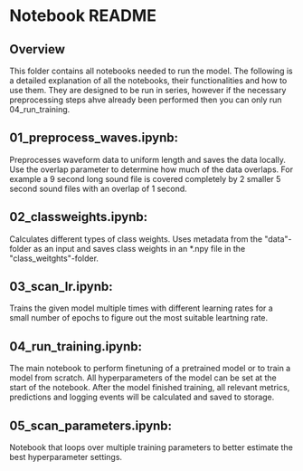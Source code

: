 # Notebook README

## Overview
This folder contains all notebooks needed to run the model. The following is a detailed explanation of all the notebooks, their functionalities and how to use them. They are designed to be run in series, however if the necessary preprocessing steps ahve already been performed then you can only run 04_run_training.

## 01_preprocess_waves.ipynb:
Preprocesses waveform data to uniform length and saves the data locally. Use the overlap parameter to determine how much of the data overlaps. For example a 9 second long sound file is covered completely by 2 smaller 5 second sound files with an overlap of 1 second.

## 02_classweights.ipynb:
Calculates different types of class weights. Uses metadata from the "data"-folder as an input and saves class weights in an *.npy file in the "class_weitghts"-folder.

## 03_scan_lr.ipynb:
Trains the given model multiple times with different learning rates for a small number of epochs to figure out the most suitable leartning rate.


## 04_run_training.ipynb:
The main notebook to perform finetuning of a pretrained model or to train a model from scratch. All hyperparameters of the model can be set at the start of the notebook. After the model finished training, all relevant metrics, predictions and logging events will be calculated and saved to storage.


## 05_scan_parameters.ipynb:
Notebook that loops over multiple training parameters to better estimate the best hyperparameter settings.
